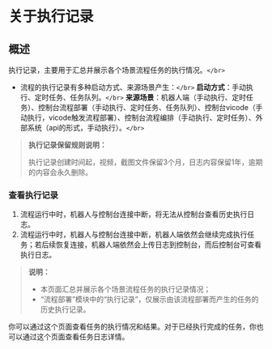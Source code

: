 # 关于执行记录

## 概述

执行记录，主要用于汇总并展示各个场景流程任务的执行情况。`</br>`

- 流程的执行记录有多种启动方式、来源场景产生：`</br>`
  **启动方式**：手动执行、定时任务、任务队列。`</br>`
  **来源场景**：机器人端（手动执行、定时任务）、控制台流程部署（手动执行、定时任务、任务队列）、控制台vicode（手动执行，vicode触发流程部署）、控制台流程编排（手动执行、定时任务）、外部系统（api的形式，手动执行）。`</br>`

> **执行记录保留规则说明：**
>
> 执行记录创建时间起，视频，截图文件保留3个月，日志内容保留1年，逾期的内容会永久删除。

### 查看执行记录

1. 流程运行中时，机器人与控制台连接中断，将无法从控制台查看历史执行日志。
2. 流程运行中时，机器人与控制台连接中断，机器人端依然会继续完成执行任务；若后续恢复连接，机器人端依然会上传日志到控制台，而后控制台可查看执行日志。

> **说明：**
>
> - 本页面汇总并展示各个场景流程任务的执行记录情况；
> - “流程部署”模块中的“执行记录”，仅展示由该流程部署而产生的任务的历史执行记录。

你可以通过这个页面查看任务的执行情况和结果。对于已经执行完成的任务，你也可以通过这个页面查看任务日志详情。
